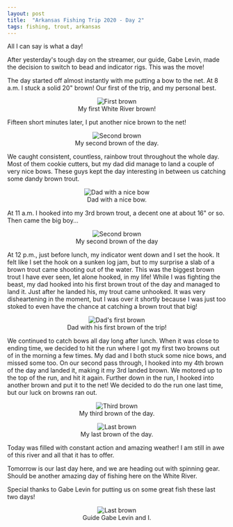 ```yaml
---
layout: post
title:  "Arkansas Fishing Trip 2020 - Day 2"
tags: fishing, trout, arkansas
---
```


All I can say is what a day! 

After yesterday's tough day on the streamer, our guide, Gabe Levin, made the decision to switch to bead and indicator rigs. This was the move! 

The day started off almost instantly with me putting a bow to the net. At 8 a.m. I stuck a solid 20" brown! Our first of the trip, and my personal best. 

<center>
<figure>
  <img src="{{site.baseurl}}/assets/2020/images/whiteriver2.jpg" alt="First brown">
    <center><figcaption>My first White River brown!</figcaption></center>
</figure>
</center>

Fifteen short minutes later, I put another nice brown to the net! 

<center>
<figure>
  <img src="{{site.baseurl}}/assets/2020/images/whiteriver3.jpeg" alt="Second brown">
    <center><figcaption>My second brown of the day.</figcaption></center>
</figure>
</center>

We caught consistent, countless, rainbow trout throughout the whole day. Most of them cookie cutters, but my dad did manage to land a couple of very nice bows. These guys kept the day interesting in between us catching some dandy brown trout. 

<center>
<figure>
  <img src="{{site.baseurl}}/assets/2020/images/whiteriver9.jpeg" alt="Dad with a nice bow">
    <center><figcaption>Dad with a nice bow.</figcaption></center>
</figure>
</center>


At 11 a.m. I hooked into my 3rd brown trout, a decent one at about 16" or so. Then came the big boy...

<center>
<figure>
  <img src="{{site.baseurl}}/assets/2020/images/whiteriver4.jpg" alt="Second brown">
    <center><figcaption>My second brown of the day</figcaption></center>
</figure>
</center>


At 12 p.m., just before lunch, my indicator went down and I set the hook. It felt like I set the hook on a sunken log jam, but to my surprise a slab of a brown trout came shooting out of the water. This was the biggest brown trout I have ever seen, let alone hooked, in my life! While I was fighting the beast, my dad hooked into his first brown trout of the day and managed to land it. Just after he landed his, my trout came unhooked. It was very disheartening in the moment, but I was over it shortly because I was just too stoked to even have the chance at catching a brown trout that big! 

<center>
<figure>
  <img src="{{site.baseurl}}/assets/2020/images/whiteriver5.jpeg" alt="Dad's first brown">
    <center><figcaption>Dad with his first brown of the trip!</figcaption></center>
</figure>
</center>

We continued to catch bows all day long after lunch. When it was close to ending time, we decided to hit the run where I got my first two browns out of in the morning a few times. My dad and I both stuck some nice bows, and missed some too. On our second pass through, I hooked into my 4th brown of the day and landed it, making it my 3rd landed brown. We motored up to the top of the run, and hit it again. Further down in the run, I hooked into another brown and put it to the net! We decided to do the run one last time, but our luck on browns ran out. 

<center>
<figure>
  <img src="{{site.baseurl}}/assets/2020/images/whiteriver6.jpg" alt="Third brown">
    <center><figcaption>My third brown of the day.</figcaption></center>
</figure>
</center>

<center>
<figure>
  <img src="{{site.baseurl}}/assets/2020/images/whiteriver7.jpeg" alt="Last brown">
    <center><figcaption>My last brown of the day.</figcaption></center>
</figure>
</center>


Today was filled with constant action and amazing weather! I am still in awe of this river and all that it has to offer. 

Tomorrow is our last day here, and we are heading out with spinning gear. Should be another amazing day of fishing here on the White River.

Special thanks to Gabe Levin for putting us on some great fish these last two days! 
<center>
<figure>
  <img src="{{site.baseurl}}/assets/2020/images/whiteriver8.jpg" alt="Last brown">
    <center><figcaption>Guide Gabe Levin and I.</figcaption></center>
</figure>
</center>
